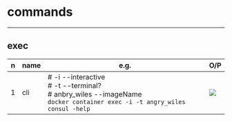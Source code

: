 # commands

---

## exec
|n|name|e.g.|O/P|
|-|----|----|---|
|1|cli |# -i --interactive<br/> # -t --terminal?<br/> # anbry_wiles --imageName<br/>`docker container exec -i -t angry_wiles consul -help`|[<img src="https://i.imgur.com/RiMUEej.png">](https://i.imgur.com/RiMUEej.png)|
